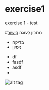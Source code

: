 # exercise1
exercise 1 - test

#מתכון לעוגה
[קישור](http:www.google.co.il)

- בדיקה
- ניסיון

* df
* fasdf
* asdf
* 

![alt tag](https://upload.wikimedia.org/wikipedia/commons/thumb/d/d4/Flag_of_Israel.svg/250px-Flag_of_Israel.svg.png)
